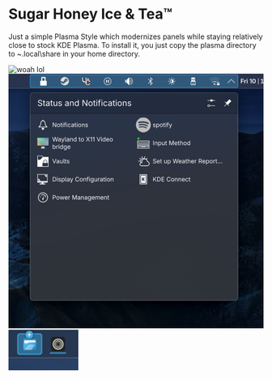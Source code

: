 # Sugar Honey Ice & Tea™

Just a simple Plasma Style which modernizes panels while staying relatively close to stock KDE Plasma.
To install it, you just copy the plasma directory to ~\.local\share in your home directory.

![woah lol](screenshots/image1.png)
![woah lol](screenshots/image2.png)
![woah lol](screenshots/image3.png)
